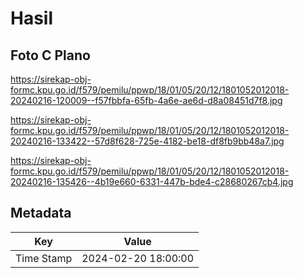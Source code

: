 # Hasil

## Foto C Plano

https://sirekap-obj-formc.kpu.go.id/f579/pemilu/ppwp/18/01/05/20/12/1801052012018-20240216-120009--f57fbbfa-65fb-4a6e-ae6d-d8a08451d7f8.jpg

https://sirekap-obj-formc.kpu.go.id/f579/pemilu/ppwp/18/01/05/20/12/1801052012018-20240216-133422--57d8f628-725e-4182-be18-df8fb9bb48a7.jpg

https://sirekap-obj-formc.kpu.go.id/f579/pemilu/ppwp/18/01/05/20/12/1801052012018-20240216-135426--4b19e660-6331-447b-bde4-c28680267cb4.jpg


## Metadata

| Key        | Value               |
| ---------- | ------------------- |
| Time Stamp | 2024-02-20 18:00:00 |



